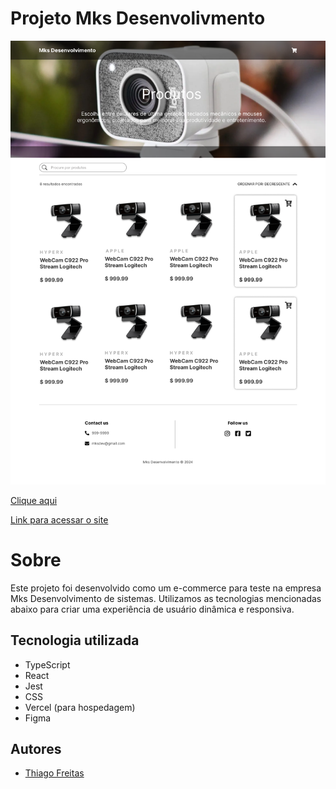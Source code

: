 # Projeto Mks Desenvolivmento

![Screenshot](./src/assets/screenshot.png)

[Clique aqui](https://github.com/Thiago1223/projeto-mks)

[Link para acessar o site](https://projeto-mks-ten.vercel.app/)

# Sobre

Este projeto foi desenvolvido como um e-commerce para teste na empresa Mks Desenvolvimento de sistemas. Utilizamos as tecnologias mencionadas abaixo para criar uma experiência de usuário dinâmica e responsiva.

## Tecnologia utilizada 

- TypeScript
- React
- Jest
- CSS
- Vercel (para hospedagem)
- Figma

## Autores
- [Thiago Freitas](https://github.com/Thiago1223)
